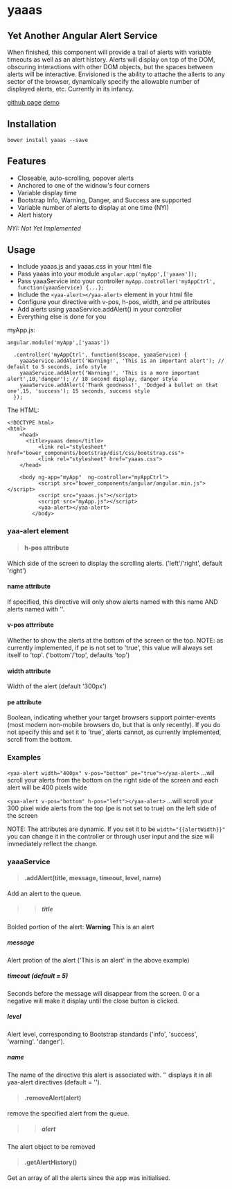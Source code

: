 yaaas
=====

## Yet Another Angular Alert Service

When finished, this component will provide a trail of alerts with variable timeouts as well as an alert history.  Alerts will display on top of the DOM, obscuring interactions with other DOM objects, but the spaces between alerts will be interactive. Envisioned is the ability to attache the allerts to any sector of the browser, dynamically specify the allowable number of displayed alerts, etc.  Currently in its infancy.

[github page](http://beartums.github.io/yaaas)
[demo](http://beartums.github.io/yaaas/yaaasDemo.html)

## Installation
```bower install yaaas --save```

## Features
* Closeable, auto-scrolling, popover alerts
* Anchored to one of the widnow's four corners
* Variable display time
* Bootstrap Info, Warning, Danger, and Success are supported
* Variable number of alerts to display at one time (NYI)
* Alert history

*NYI: Not Yet Implemented*

## Usage
* Include yaaas.js and yaaas.css in your html file
* Pass yaaas into your module
`angular.app('myApp',['yaaas']);`
* Pass yaaaService into your controller
`myApp.controller('myAppCtrl', function(yaaaService) {...};`
* Include the `<yaa-alert></yaa-alert>` element in your html file
* Configure your <yaa-alert> directive with v-pos, h-pos, width, and pe attributes
* Add alerts using yaaaService.addAlert() in your controller
* Everything else is done for you

myApp.js:
```
angular.module('myApp',['yaaas'])

  .controller('myAppCtrl', function($scope, yaaaService) {
    yaaaService.addAlert('Warning!', 'This is an important alert'); // default to 5 seconds, info style
    yaaaService.addAlert('Warning!', 'This is a more important alert',10,'danger'); // 10 second display, danger style
    yaaaService.addAlert('Thank goodness!', 'Dodged a bullet on that one',15, 'success'); 15 seconds, success style
  });
```

The HTML:
```
<!DOCTYPE html>
<html>
	<head>
  	  <title>yaaas demo</title>
    	  <link rel="stylesheet" href="bower_components/bootstrap/dist/css/bootstrap.css">
    	  <link rel="stylesheet" href="yaaas.css">
	</head>

	<body ng-app="myApp"  ng-controller="myAppCtrl">
          <script src="bower_components/angular/angular.min.js"></script>
          <script src="yaaas.js"></script>
          <script src="myApp.js"></script>
          <yaa-alert></yaa-alert>
        </body> 
```

### yaa-alert element
>#### **h-pos** attribute
Which side of the screen to display the scrolling alerts. ('left'/'right', default 'right') 
#### **name** attribute
If specified, this directive will only show alerts named with this name AND alerts named with ''.
#### **v-pos** attrribute
Whether to show the alerts at the bottom of the screen or the top.  NOTE: as currently 
implemented, if pe is not set to 'true', this value will always set itself to 'top'. 
('bottom'/'top', defaults 'top')
#### **width** attribute
Width of the alert (default '300px')
#### **pe** attribute
Boolean, indicating whether your target browsers support pointer-events (most modern non-mobile 
browsers do, but that is only recently).  If you do not specify this and set it to 'true', alerts
cannot, as currently implemented, scroll from the bottom.

### Examples
```<yaa-alert width="400px" v-pos="bottom" pe="true"></yaa-alert>```
...wil scroll your alerts from the bottom on the right side of the screen and each alert will be 400 pixels wide

```<yaa-alert v-pos="bottom" h-pos="left"></yaa-alert>```
...will scroll your 300 pixel wide alerts from the top (pe is not set to true) on the left side of the screen

NOTE: The attributes are dynamic.  If you set it to be `width="{{alertWidth}}"` you can change it in the controller
or through user input and the size will immediately reflect the change.

### yaaaService
>#### .addAlert(title, message, timeout, level, name)
Add an alert to the queue.
>>##### title
Bolded portion of the alert: **Warning** This is an alert
##### message
Alert protion of the alert ('This is an alert' in the above example)
##### timeout (default = 5)
Seconds before the message will disappear from the screen. 0 or a negative will make it display until the close button is clicked.
##### level
Alert level, corresponding to Bootstrap standards ('info', 'success', 'warning'. 'danger').
##### name
The name of the directive this alert is associated with.  '' displays it in all yaa-alert directives (default = '').

>#### .removeAlert(alert)
remove the specified alert from the queue.
>>##### alert
The alert object to be removed

>#### .getAlertHistory()
Get an array of all the alerts since the app was initialised.




